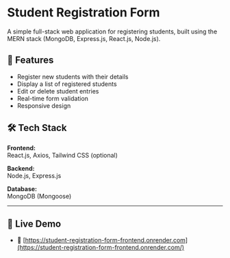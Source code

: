 # Student Registration Form

A simple full-stack web application for registering students, built using the MERN stack (MongoDB, Express.js, React.js, Node.js).

## 📌 Features

- Register new students with their details
- Display a list of registered students
- Edit or delete student entries
- Real-time form validation
- Responsive design

## 🛠️ Tech Stack

**Frontend:**  
React.js, Axios, Tailwind CSS (optional)

**Backend:**  
Node.js, Express.js

**Database:**  
MongoDB (Mongoose)

---

## 🔗 Live Demo

- 🚀 [https://student-registration-form-frontend.onrender.com](https://student-registration-form-frontend.onrender.com/)  



